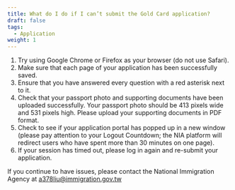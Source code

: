 ```yaml
---
title: What do I do if I can’t submit the Gold Card application?
draft: false
tags:
  - Application
weight: 1
---
```

1. Try using Google Chrome or Firefox as your browser (do not use Safari).
2. Make sure that each page of your application has been successfully saved.
3. Ensure that you have answered every question with a red asterisk next to it.
4. Check that your passport photo and supporting documents have been uploaded successfully. Your passport photo should be 413 pixels wide and 531 pixels high. Please upload your supporting documents in PDF format.
5. Check to see if your application portal has popped up in a new window (please pay attention to your Logout Countdown; the NIA platform will redirect users who have spent more than 30 minutes on one page).
6. If your session has timed out, please log in again and re-submit your application.

If you continue to have issues, please contact the National Immigration Agency at a378liu@immigration.gov.tw